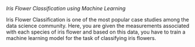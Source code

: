 *Iris Flower Classification using Machine Learning*

Iris Flower Classification is one of the most popular case studies among the data science community.
Here, you are given the measurements associated with each species of iris flower and based on this data, you have to train a machine learning model for the task of classifying iris flowers.
